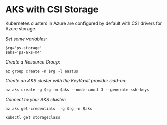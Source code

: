 # AKS with CSI Storage

Kubernetes clusters in Azure are configured by default with CSI drivers for Azure storage.

_Set some variables:_

```
$rg='ps-storage'
$aks='ps-aks-m4'
```

_Create a Resource Group:_

```
az group create -n $rg -l eastus
```

_Create an AKS cluster with the KeyVault provider add-on:_

```
az aks create -g $rg -n $aks --node-count 3 --generate-ssh-keys
```

_Connect to your AKS cluster:_

```
az aks get-credentials  -g $rg -n $aks

kubectl get storageclass
```